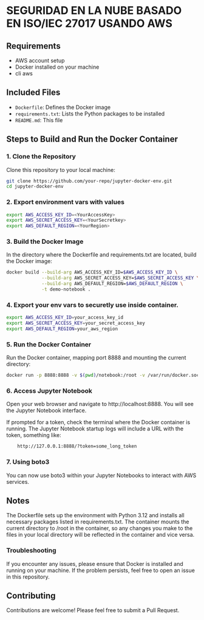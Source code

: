 # SEGURIDAD EN LA NUBE BASADO EN ISO/IEC 27017 USANDO AWS

## Requirements
- AWS account setup
- Docker installed on your machine
- cli aws

## Included Files

- `Dockerfile`: Defines the Docker image
- `requirements.txt`: Lists the Python packages to be installed
- `README.md`: This file

## Steps to Build and Run the Docker Container

### 1. Clone the Repository

Clone this repository to your local machine:

```sh
git clone https://github.com/your-repo/jupyter-docker-env.git
cd jupyter-docker-env
```

### 2. Export environment vars with values

``` sh
export AWS_ACCESS_KEY_ID=<YourAccessKey>
export AWS_SECRET_ACCESS_KEY=<YourSecretkey>
export AWS_DEFAULT_REGION=<YourRegion>
``` 

### 3. Build the Docker Image
In the directory where the Dockerfile and requirements.txt are located, build the Docker image:

``` sh
docker build --build-arg AWS_ACCESS_KEY_ID=$AWS_ACCESS_KEY_ID \
             --build-arg AWS_SECRET_ACCESS_KEY=$AWS_SECRET_ACCESS_KEY \
             --build-arg AWS_DEFAULT_REGION=$AWS_DEFAULT_REGION \
             -t demo-notebook .
```

### 4. Export your env vars to securetly use inside container.

``` sh
export AWS_ACCESS_KEY_ID=your_access_key_id
export AWS_SECRET_ACCESS_KEY=your_secret_access_key
export AWS_DEFAULT_REGION=your_aws_region
```

### 5. Run the Docker Container
Run the Docker container, mapping port 8888 and mounting the current directory:

```sh 
docker run -p 8888:8888 -v $(pwd)/notebook:/root -v /var/run/docker.sock:/var/run/docker.sock --privileged demo-notebook
```

### 6. Access Jupyter Notebook
Open your web browser and navigate to http://localhost:8888. You will see the Jupyter Notebook interface.

If prompted for a token, check the terminal where the Docker container is running. The Jupyter Notebook startup logs will include a URL with the token, something like:

``` bash
    http://127.0.0.1:8888/?token=some_long_token
```

### 7. Using boto3
You can now use boto3 within your Jupyter Notebooks to interact with AWS services.

## Notes
The Dockerfile sets up the environment with Python 3.12 and installs all necessary packages listed in requirements.txt.
The container mounts the current directory to /root in the container, so any changes you make to the files in your local directory will be reflected in the container and vice versa.

### Troubleshooting
If you encounter any issues, please ensure that Docker is installed and running on your machine. If the problem persists, feel free to open an issue in this repository.

## Contributing
Contributions are welcome! Please feel free to submit a Pull Request.